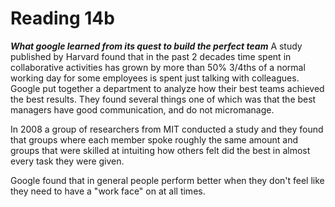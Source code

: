 # Reading 14b

***What google learned from its quest to build the perfect team***
A study published by Harvard found that in the past 2 decades time spent in collaborative activities has grown by more than 50%
3/4ths of a normal working day for some employees is spent just talking with colleagues. 
Google put together a department to analyze how their best teams achieved the best results. They found several things one of which was that the best managers have good communication, and do not micromanage.

In 2008 a group of researchers from MIT conducted a study and they found that groups where each member spoke roughly the same amount and groups that were skilled at intuiting how others felt did the best in almost every 
task they were given. 

Google found that in general people perform better when they don't feel like they need to have a "work face" on at all times. 
